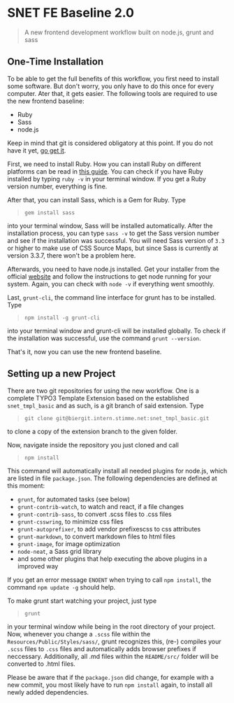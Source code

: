 # SNET FE Baseline 2.0
> A new frontend development workflow built on node.js, grunt and sass

## One-Time Installation

To be able to get the full benefits of this workflow, you first need to install some software. But don't worry, you only have to do this once for every computer. Ater that, it gets easier. The following tools are required to use the new frontend baseline:

 - Ruby
 - Sass
 - node.js

Keep in mind that git is considered obligatory at this point. If you do not have it yet, [go get it][1].

First, we need to install Ruby. How you can install Ruby on different platforms can be read in [this guide][2]. You can check if you have Ruby installed by typing `ruby -v` in your terminal window. If you get a Ruby version number, everything is fine.

After that, you can install Sass, which is a Gem for Ruby. Type

> `gem install sass`

into your terminal window, Sass will be installed automatically. After the installation process, you can type `sass -v` to get the Sass version number and see if the installation was successful. You will need Sass version of `3.3` or higher to make use of CSS Source Maps, but since Sass is currently at version 3.3.7, there won't be a problem here.

Afterwards, you need to have node.js installed. Get your installer from the official [website][3] and follow the instructions to get node running for your system. Again, you can check with `node -v` if everything went smoothly.

Last, `grunt-cli`, the command line interface for grunt has to be installed. Type

> `npm install -g grunt-cli`

into your terminal window and grunt-cli will be installed globally. To check if the installation was successful, use the command `grunt --version`.

That's it, now you can use the new frontend baseline.

## Setting up a new Project

There are two git repositories for using the new workflow. One is a complete TYPO3 Template Extension based on the established `snet_tmpl_basic` and as such, is a git branch of said extension. Type

> `git clone git@biergit.intern.stimme.net:snet_tmpl_basic.git`

to clone a copy of the extension branch to the given folder.

Now, navigate inside the repository you just cloned and call

> `npm install`

This command will automatically install all needed plugins for node.js, which are listed in file `package.json`. The following dependencies are defined at this moment:

* `grunt`, for automated tasks (see below)
* `grunt-contrib-watch`, to watch and react, if a file changes
* `grunt-contrib-sass`, to convert .scss files to .css files
* `grunt-csswring`, to minimize css files
* `grunt-autoprefixer`, to add vendor prefixescss to css attributes
* `grunt-markdown`, to convert markdown files to html files
* `grunt-image`, for image optimization
* `node-neat`, a Sass grid library
* and some other plugins that help executing the above plugins in a improved way

If you get an error message `ENOENT` when trying to call `npm install`, the command `npm update -g` should help.

To make grunt start watching your project, just type

> `grunt`

in your terminal window while being in the root directory of your project. Now, whenever you change a `.scss` file within the `Resources/Public/Styles/sass/`, grunt recognizes this, (re-) compiles your `.scss` files to `.css` files and automatically adds browser prefixes if neccessary. Additionally, all .md files within the `README/src/` folder will be converted to .html files.

Please be aware that if the `package.json` did change, for example with a new commit, you most likely have to run `npm install` again, to install all newly added dependencies.


  [1]: http://git-scm.com/downloads
  [2]: https://www.ruby-lang.org/en/installation/
  [3]: http://nodejs.org/